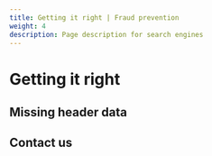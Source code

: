 ```yaml
---
title: Getting it right | Fraud prevention
weight: 4
description: Page description for search engines
---
```


# Getting it right

## Missing header data

## Contact us
